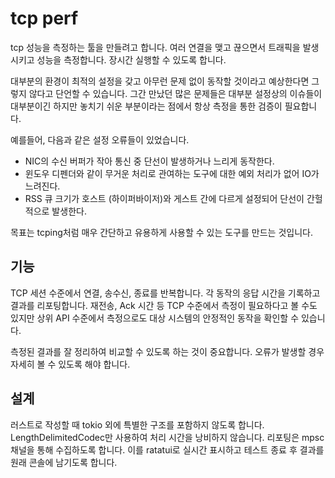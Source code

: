 # tcp perf 

tcp 성능을 측정하는 툴을 만들려고 합니다. 여러 연결을 맺고 끊으면서 트래픽을 발생시키고 
성능을 측정합니다. 장시간 실행할 수 있도록 합니다. 

대부분의 환경이 최적의 설정을 갖고 아무런 문제 없이 동작할 것이라고 예상한다면 
그렇지 않다고 단언할 수 있습니다. 그간 만났던 많은 문제들은 대부분 설정상의 이슈들이 
대부분이긴 하지만 놓치기 쉬운 부분이라는 점에서 항상 측정을 통한 검증이 필요합니다. 

예를들어, 다음과 같은 설정 오류들이 있었습니다. 

- NIC의 수신 버퍼가 작아 통신 중 단선이 발생하거나 느리게 동작한다. 
- 윈도우 디펜더와 같이 무거운 처리로 관여하는 도구에 대한 예외 처리가 없어 IO가 느려진다. 
- RSS 큐 크기가 호스트 (하이퍼바이저)와 게스트 간에 다르게 설정되어 단선이 간헐적으로 발생한다. 

목표는 tcping처럼 매우 간단하고 유용하게 사용할 수 있는 도구를 만드는 것입니다. 

## 기능 

TCP 세션 수준에서 연결, 송수신, 종료를 반복합니다. 각 동작의 응답 시간을 기록하고 결과를 
리포팅합니다. 재전송, Ack 시간 등 TCP 수준에서 측정이 필요하다고 볼 수도 있지만 상위 API
수준에서 측정으로도 대상 시스템의 안정적인 동작을 확인할 수 있습니다. 

측정된 결과를 잘 정리하여 비교할 수 있도록 하는 것이 중요합니다. 오류가 발생할 경우 자세히 
볼 수 있도록 해야 합니다. 

## 설계 

러스트로 작성할 때 tokio 외에 특별한 구조를 포함하지 않도록 합니다. LengthDelimitedCodec만 
사용하여 처리 시간을 낭비하지 않습니다. 리포팅은 mpsc 채널을 통해 수집하도록 합니다. 이를 
ratatui로 실시간 표시하고 테스트 종료 후 결과를 원래 콘솔에 남기도록 합니다. 


